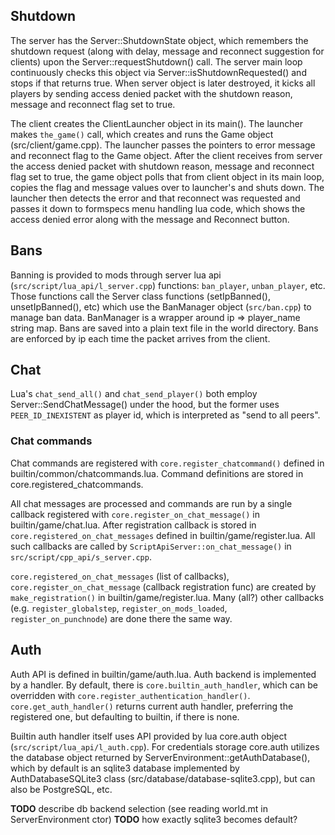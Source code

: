 ## Shutdown

The server has the Server::ShutdownState object, which remembers the shutdown request (along with delay, message and reconnect suggestion for clients) upon the Server::requestShutdown() call. The server main loop continuously checks this object via Server::isShutdownRequested() and stops if that returns true. When server object is later destroyed, it kicks all players by sending access denied packet with the shutdown reason, message and reconnect flag set to true.

The client creates the ClientLauncher object in its main(). The launcher makes `the_game()` call, which creates and runs the Game object (src/client/game.cpp). The launcher passes the pointers to error message and reconnect flag to the Game object. After the client receives from server the access denied packet with shutdown reason, message and reconnect flag set to true, the game object polls that from client object in its main loop, copies the flag and message values over to launcher's and shuts down. The launcher then detects the error and that reconnect was requested and passes it down to formspecs menu handling lua code, which shows the access denied error along with the message and Reconnect button.

## Bans

Banning is provided to mods through server lua api (`src/script/lua_api/l_server.cpp`) functions: `ban_player`, `unban_player`, etc. Those functions call the Server class functions (setIpBanned(), unsetIpBanned(), etc) which use the BanManager object (`src/ban.cpp`) to manage ban data. BanManager is a wrapper around ip => player_name string map. Bans are saved into a plain text file in the world directory. Bans are enforced by ip each time the packet arrives from the client.

## Chat

Lua's `chat_send_all()` and `chat_send_player()` both employ Server::SendChatMessage() under the hood, but the former uses `PEER_ID_INEXISTENT` as player id, which is interpreted as "send to all peers".

### Chat commands

Chat commands are registered with `core.register_chatcommand()` defined in builtin/common/chatcommands.lua. Command definitions are stored in core.registered_chatcommands.

All chat messages are processed and commands are run by a single callback registered with `core.register_on_chat_message()` in builtin/game/chat.lua. After registration callback is stored in `core.registered_on_chat_messages` defined in builtin/game/register.lua. All such callbacks are called by `ScriptApiServer::on_chat_message()` in `src/script/cpp_api/s_server.cpp`.

`core.registered_on_chat_messages` (list of callbacks), `core.register_on_chat_message` (callback registration func) are created by `make_registration()` in builtin/game/register.lua. Many (all?) other callbacks (e.g. `register_globalstep`, `register_on_mods_loaded`, `register_on_punchnode`) are done there the same way.


## Auth

Auth API is defined in builtin/game/auth.lua. Auth backend is implemented by a handler. By default, there is `core.builtin_auth_handler`, which can be overridden with `core.register_authentication_handler()`. `core.get_auth_handler()` returns current auth handler, preferring the registered one, but defaulting to builtin, if there is none.

Builtin auth handler itself uses API provided by lua core.auth object (`src/script/lua_api/l_auth.cpp`). For credentials storage core.auth utilizes the database object returned by ServerEnvironment::getAuthDatabase(), which by default is an sqlite3 database implemented by AuthDatabaseSQLite3 class (src/database/database-sqlite3.cpp), but can also be PostgreSQL, etc.

**TODO** describe db backend selection (see reading world.mt in ServerEnvironment ctor)
**TODO** how exactly sqlite3 becomes default?

